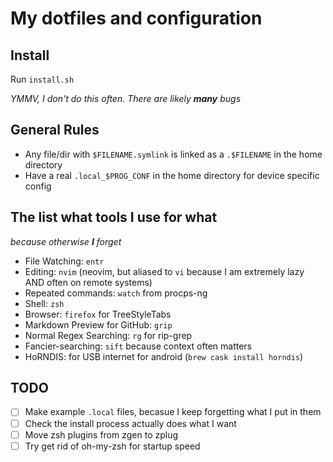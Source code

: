 # My dotfiles and configuration

## Install
Run `install.sh`

_YMMV, I don't do this often.  There are likely **many** bugs_

## General Rules

* Any file/dir with `$FILENAME.symlink` is linked as a `.$FILENAME` in the home directory
* Have a real `.local_$PROG_CONF` in the home directory for device specific config

## The list what tools I use for what

_because otherwise **I** forget_

* File Watching: `entr`
* Editing: `nvim` (neovim, but aliased to `vi` because I am extremely lazy AND often on remote systems)
* Repeated commands: `watch` from procps-ng
* Shell: `zsh`
* Browser: `firefox` for TreeStyleTabs
* Markdown Preview for GitHub: `grip`
* Normal Regex Searching: `rg` for rip-grep
* Fancier-searching: `sift` because context often matters
* HoRNDIS: for USB internet for android (`brew cask install horndis`)


## TODO
* [ ] Make example `.local` files, becasue I keep forgetting what I put in them
* [ ] Check the install process actually does what I want
* [ ] Move zsh plugins from zgen to zplug
* [ ] Try get rid of oh-my-zsh for startup speed
